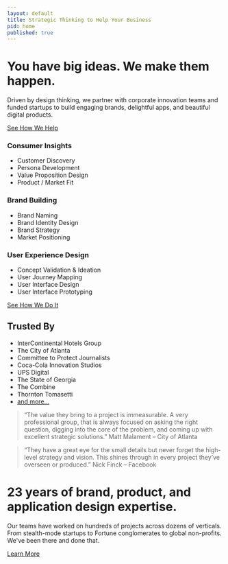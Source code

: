```yaml
---
layout: default
title: Strategic Thinking to Help Your Business
pid: home
published: true
---
```

# You have big ideas. We make them happen.

Driven by design thinking, we partner with corporate innovation teams and funded startups to build engaging brands, delightful apps, and beautiful digital products.

[See How We Help](/services/)

### Consumer Insights

- Customer Discovery
- Persona Development
- Value Proposition Design
- Product / Market Fit

### Brand Building

- Brand Naming
- Brand Identity Design
- Brand Strategy
- Market Positioning

### User Experience Design

- Concept Validation & Ideation
- User Journey Mapping
- User Interface Design
- User Interface Prototyping

[See How We Do It](/approach/)

## Trusted By

- InterContinental Hotels Group
- The City of Atlanta
- Committee to Protect Journalists
- Coca-Cola Innovation Studios
- UPS Digital
- The State of Georgia
- The Combine
- Thornton Tomasetti
- [and more…]()

> “The value they bring to a project is immeasurable. A very professional group, that is always focused on asking the right question, digging into the core of the problem, and coming up with excellent strategic solutions.” Matt Malament – City of Atlanta

> “They have a great eye for the small details but never forget the high-level strategy and vision. This shines through in every project they’ve overseen or produced.” Nick Finck – Facebook

# 23 years of brand, product, and application design expertise.

Our teams have worked on hundreds of projects across dozens of verticals. From stealth-mode startups to Fortune conglomerates to global non-profits. We've been there and done that.

[Learn More]()
